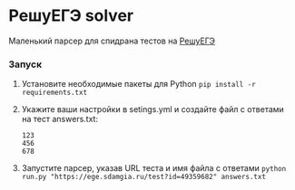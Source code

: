 # РешуЕГЭ solver
Маленький парсер для спидрана тестов на [РешуЕГЭ](https://ege.sdamgia.ru/)

### Запуск
1.  Установите необходимые пакеты для Python
  `pip install -r requirements.txt`

2.  Укажите ваши настройки в setings.yml и создайте файл с ответами на тест
  answers.txt:
    ```
    123
    456
    678
    ```

3. Запустите парсер, указав URL теста и имя файла с ответами
`python run.py "https://ege.sdamgia.ru/test?id=49359682" answers.txt`
